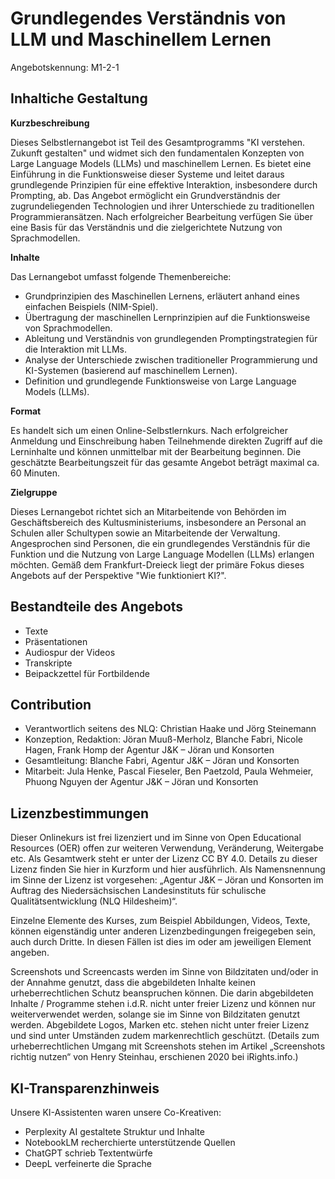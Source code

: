 # Grundlegendes Verständnis von LLM und Maschinellem Lernen
Angebotskennung: M1-2-1 

## Inhaltiche Gestaltung

**Kurzbeschreibung**

Dieses Selbstlernangebot ist Teil des Gesamtprogramms "KI verstehen. Zukunft gestalten" und widmet sich den fundamentalen Konzepten von Large Language Models (LLMs) und maschinellem Lernen. Es bietet eine Einführung in die Funktionsweise dieser Systeme und leitet daraus grundlegende Prinzipien für eine effektive Interaktion, insbesondere durch Prompting, ab. Das Angebot ermöglicht ein Grundverständnis der zugrundeliegenden Technologien und ihrer Unterschiede zu traditionellen Programmieransätzen. Nach erfolgreicher Bearbeitung verfügen Sie über eine Basis für das Verständnis und die zielgerichtete Nutzung von Sprachmodellen.

**Inhalte**

Das Lernangebot umfasst folgende Themenbereiche:

* Grundprinzipien des Maschinellen Lernens, erläutert anhand eines einfachen Beispiels (NIM-Spiel).
* Übertragung der maschinellen Lernprinzipien auf die Funktionsweise von Sprachmodellen.
* Ableitung und Verständnis von grundlegenden Promptingstrategien für die Interaktion mit LLMs.
* Analyse der Unterschiede zwischen traditioneller Programmierung und KI-Systemen (basierend auf maschinellem Lernen).
* Definition und grundlegende Funktionsweise von Large Language Models (LLMs).

**Format**

Es handelt sich um einen Online-Selbstlernkurs. Nach erfolgreicher Anmeldung und Einschreibung haben Teilnehmende direkten Zugriff auf die Lerninhalte und können unmittelbar mit der Bearbeitung beginnen. Die geschätzte Bearbeitungszeit für das gesamte Angebot beträgt maximal ca. 60 Minuten.

**Zielgruppe**

Dieses Lernangebot richtet sich an Mitarbeitende von Behörden im Geschäftsbereich des Kultusministeriums, insbesondere an Personal an Schulen aller Schultypen sowie an Mitarbeitende der Verwaltung. Angesprochen sind Personen, die ein grundlegendes Verständnis für die Funktion und die Nutzung von Large Language Modellen (LLMs) erlangen möchten. Gemäß dem Frankfurt-Dreieck liegt der primäre Fokus dieses Angebots auf der Perspektive "Wie funktioniert KI?".

## Bestandteile des Angebots

- Texte
- Präsentationen
- Audiospur der Videos
- Transkripte
- Beipackzettel für Fortbildende


## Contribution

- Verantwortlich seitens des NLQ: Christian Haake und Jörg Steinemann 
- Konzeption, Redaktion: Jöran Muuß-Merholz, Blanche Fabri, Nicole Hagen, Frank Homp der Agentur J&K – Jöran und Konsorten
- Gesamtleitung: Blanche Fabri, Agentur J&K – Jöran und Konsorten
- Mitarbeit: Jula Henke, Pascal Fieseler, Ben Paetzold, Paula Wehmeier, Phuong Nguyen der Agentur J&K – Jöran und Konsorten

## Lizenzbestimmungen

Dieser Onlinekurs ist frei lizenziert und im Sinne von Open Educational Resources (OER) offen zur weiteren Verwendung, Veränderung, Weitergabe etc. Als Gesamtwerk steht er unter der Lizenz CC BY 4.0. Details zu dieser Lizenz finden Sie hier in Kurzform und hier ausführlich. Als Namensnennung im Sinne der Lizenz ist vorgesehen: „Agentur J&K – Jöran und Konsorten im Auftrag des Niedersächsischen Landesinstituts für schulische Qualitätsentwicklung (NLQ Hildesheim)“.

Einzelne Elemente des Kurses, zum Beispiel Abbildungen, Videos, Texte, können eigenständig unter anderen Lizenzbedingungen freigegeben sein, auch durch Dritte. In diesen Fällen ist dies im oder am jeweiligen Element angeben.

Screenshots und Screencasts werden im Sinne von Bildzitaten und/oder in der Annahme genutzt, dass die abgebildeten Inhalte keinen urheberrechtlichen Schutz beanspruchen können. Die darin abgebildeten Inhalte / Programme stehen i.d.R. nicht unter freier Lizenz und können nur weiterverwendet werden, solange sie im Sinne von Bildzitaten genutzt werden. Abgebildete Logos, Marken etc. stehen nicht unter freier Lizenz und sind unter Umständen zudem markenrechtlich geschützt. (Details zum urheberrechtlichen Umgang mit Screenshots stehen im Artikel „Screenshots richtig nutzen“ von Henry Steinhau, erschienen 2020 bei iRights.info.)

## KI-Transparenzhinweis

Unsere KI-Assistenten waren unsere Co-Kreativen:
- Perplexity AI gestaltete Struktur und Inhalte
- NotebookLM recherchierte unterstützende Quellen
- ChatGPT schrieb Textentwürfe
- DeepL verfeinerte die Sprache
